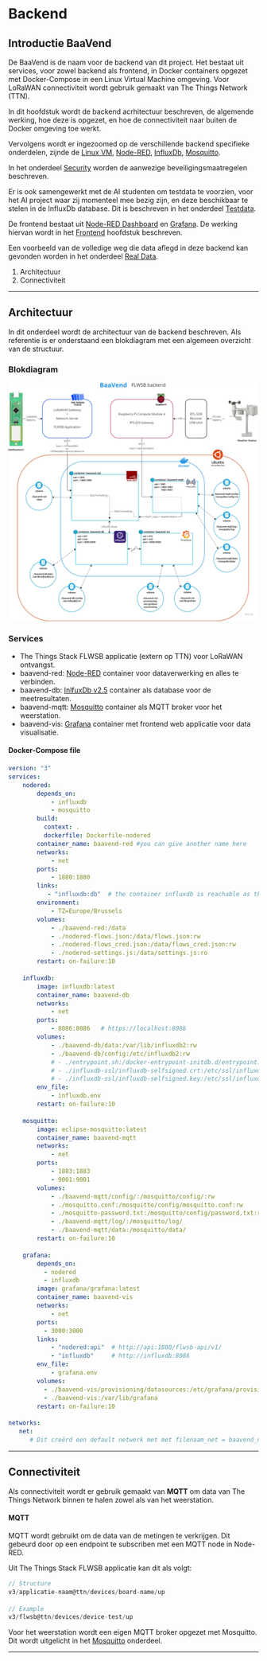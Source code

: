 # Backend

## Introductie BaaVend

De BaaVend is de naam voor de backend van dit project.
Het bestaat uit services, voor zowel backend als frontend, in Docker containers opgezet met Docker-Compose in een Linux Virtual Machine omgeving.
Voor LoRaWAN connectiviteit wordt gebruik gemaakt van The Things Network (TTN).

In dit hoofdstuk wordt de backend acrhitectuur beschreven, de algemende werking, hoe deze is opgezet, en hoe de connectiviteit naar buiten de Docker omgeving toe werkt.

Vervolgens wordt er ingezoomed op de verschillende backend specifieke onderdelen, zijnde de [Linux VM](./backend/linux-vm.md), [Node-RED](./backend/nodered.md), [InfluxDb](./backend/influxdb.md), [Mosquitto](./backend/mosquitto.md).

In het onderdeel [Security](./backend/security.md) worden de aanwezige beveiligingsmaatregelen beschreven.

Er is ook samengewerkt met de AI studenten om testdata te voorzien, voor het AI project waar zij momenteel mee bezig zijn, en deze beschikbaar te stelen in de InfluxDb database. Dit is beschreven in het onderdeel [Testdata](./backend/testdata.md).

De frontend bestaat uit [Node-RED Dashboard](./frontend/dashboard.md) en [Grafana](./frontend/grafana.md). De werking hiervan wordt in het [Frontend](./frontend/dashboard.md) hoofdstuk beschreven.

Een voorbeeld van de volledige weg die data aflegd in deze backend kan gevonden worden in het onderdeel [Real Data](data-formatting/real-data.md).

1. Architectuur
2. Connectiviteit

---

## Architectuur

In dit onderdeel wordt de architectuur van de backend beschreven.
Als referentie is er onderstaand een blokdiagram met een algemeen overzicht van de structuur.

### Blokdiagram

![BaaVend Blokdiagram](./assets/baavend-diagram.jpg)

### Services

- The Things Stack FLWSB applicatie (extern op TTN) voor LoRaWAN ontvangst.
- baavend-red: [Node-RED](https://flows.nodered.org/) container voor dataverwerking en alles te verbinden.
- baavend-db: [InlfuxDb v2.5](https://www.influxdata.com/blog/running-influxdb-2-0-and-telegraf-using-docker/) container als database voor de meetresultaten.
- baavend-mqtt: [Mosquitto](https://github.com/vvatelot/mosquitto-docker-compose) container als MQTT broker voor het weerstation.
- baavend-vis: [Grafana](https://grafana.com/oss/grafana/) container met frontend web applicatie voor data visualisatie.

#### Docker-Compose file

```yaml
version: "3"
services:
    nodered:
        depends_on:
            - influxdb
            - mosquitto
        build:
          context: .
          dockerfile: Dockerfile-nodered
        container_name: baavend-red #you can give another name here
        networks:
            - net
        ports:
            - 1880:1880
        links:
           - "influxdb:db"  # the container influxdb is reachable as the hostnames "influxdb" and "db" through this container.
        environment:
            - TZ=Europe/Brussels
        volumes:
            - ./baavend-red:/data
            - ./nodered-flows.json:/data/flows.json:rw
            - ./nodered-flows_cred.json:/data/flows_cred.json:rw
            - ./nodered-settings.js:/data/settings.js:ro
        restart: on-failure:10

    influxdb:
        image: influxdb:latest
        container_name: baavend-db
        networks:
            - net
        ports:
            - 8086:8086   # https://localhost:8086
        volumes:
            - ./baavend-db/data:/var/lib/influxdb2:rw
            - ./baavend-db/config:/etc/influxdb2:rw
            # - ./entrypoint.sh:/docker-entrypoint-initdb.d/entrypoint.sh
            # - ./influxdb-ssl/influxdb-selfsigned.crt:/etc/ssl/influxdb-selfsigned.crt:rw
            # - ./influxdb-ssl/influxdb-selfsigned.key:/etc/ssl/influxdb-selfsigned.key:rw
        env_file:
            - influxdb.env
        restart: on-failure:10

    mosquitto:
        image: eclipse-mosquitto:latest
        container_name: baavend-mqtt
        networks:
            - net
        ports:
            - 1883:1883
            - 9001:9001
        volumes:
            - ./baavend-mqtt/config/:/mosquitto/config/:rw
            - ./mosquitto.conf:/mosquitto/config/mosquitto.conf:rw
            - ./mosquitto-password.txt:/mosquitto/config/password.txt:rw
            - ./baavend-mqtt/log/:/mosquitto/log/
            - ./baavend-mqtt/data:/mosquitto/data/
        restart: on-failure:10

    grafana:
        depends_on:
          - nodered
          - influxdb
        image: grafana/grafana:latest
        container_name: baavend-vis
        networks:
            - net
        ports:
          - 3000:3000
        links:
            - "nodered:api"  # http://api:1880/flwsb-api/v1/
            - "influxdb"     # http://influxdb:8086
        env_file:
            - grafana.env
        volumes:
          - ./baavend-vis/provisioning/datasources:/etc/grafana/provisioning/datasources
          - ./baavend-vis:/var/lib/grafana
        restart: on-failure:10

networks:
   net:
      # Dit creërd een default netwerk met met filenaam_net = baavend_net
```

---

## Connectiviteit

Als connectiviteit wordt er gebruik gemaakt van __MQTT__ om data van The Things Network binnen te halen zowel als van het weerstation.

#### MQTT

MQTT wordt gebruikt om de data van de metingen te verkrijgen.
Dit gebeurd door op een endpoint te subscriben met een MQTT node in Node-RED.

Uit The Things Stack FLWSB applicatie kan dit als volgt:
```javascript
// Structure
v3/applicatie-naam@ttn/devices/board-name/up

// Example
v3/flwsb@ttn/devices/device-test/up
```

Voor het weerstation wordt een eigen MQTT broker opgezet met Mosquitto.
Dit wordt uitgelicht in het [Mosquitto](./backend/mosquitto.md) onderdeel.

---
